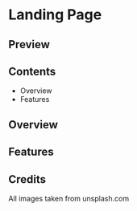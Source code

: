 # Landing Page

## Preview
## Contents

- Overview
- Features

## Overview

## Features

## Credits

All images taken from unsplash.com